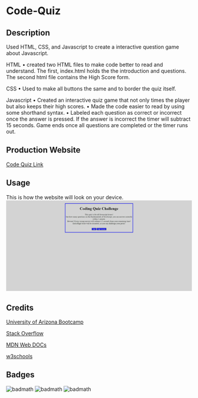 # Code-Quiz

## Description
Used HTML, CSS, and Javascript to create a interactive question game about Javascript.

HTML
• created two HTML files to make code better to read and understand. The first, index.html holds the the introduction and questions. The second html file contains the High Score form. 

CSS
• Used to make all buttons the same and to border the quiz itself.

Javascript
• Created an interactive quiz game that not only times the player but also keeps their high scores.
• Made the code easier to read by using some shorthand syntax.
• Labeled each question as correct or incorrect once the answer is pressed. If the answer is incorrect the timer will subtract 15 seconds. Game ends once all questions are completed or the timer runs out. 

## Production Website
[Code Quiz Link](https://jenmlucas.github.io/Code-Quiz/ "Code Quiz")

## Usage
This is how the website will look on your device. 
![Website Screenshot](./assets/images/codeQuizScreenshot.png)
  
## Credits

[University of Arizona Bootcamp](https://courses.bootcampspot.com "UofA")

[Stack Overflow](https://stackoverflow.com/questions/7549561/section-vs-article-html5/ "StackOverflow")

[MDN Web DOCs](https://developer.mozilla.org/en-US/docs/Web/HTML/Element/aside "MDN")

[w3schools](https://www.w3schools.com/ "w3schools")

## Badges
![badmath](https://img.shields.io/badge/Javascript-75%25-blue)
![badmath](https://img.shields.io/badge/HTML-25%25-green)
![badmath](https://img.shields.io/badge/CSS-25%25-lightgrey)

